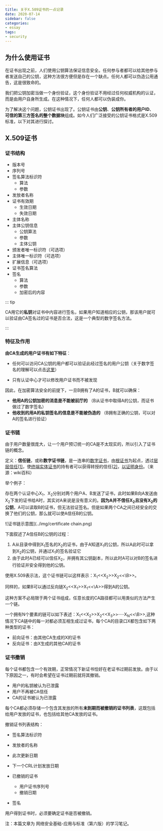 ```yaml
---
title: 关于X.509证书的一点记录
date: 2020-07-14
sidebar: false
categories: 
- essay
tags: 
- security
---
```


## 为什么使用证书

在证书出现之前，人们使用公钥算法保证信息安全。任何参与者都可以给其他参与者发送自己的公钥，这种方法很方便但是存在一个缺点。任何人都可以伪造公用通告，这是很致命的。

我们把公钥加密当做一个身份验证，这个身份验证不用经过任何权威机构的认证，而是由用户自身所生成。在这种情况下，任何人都可以伪装成你。

为了解决这个问题，公钥证书出现了。公钥证书由**公钥**、**公钥所有者的用户ID**、**可信的第三方签名的整个数据块**组成。如今人们广泛接受的公钥证书格式是X.509标准，以下对其进行探讨。

## X.509证书

### 证书结构

- 版本号
- 序列号
- 签名算法标识符
  - 算法
  - 参数
- 发放者名称
- 证书有效期
  - 生效日期
  - 失效日期
- 主体名称
- 主体公钥信息
  - 公钥算法
  - 参数
  - 主体公钥
- 颁发者唯一标识符（可选项）
- 主体唯一标识符（可选项）
- 扩展信息（可选项）
- 证书签名算法
- 签名
  - 算法
  - 参数
  - 加密后的内容



::: tip

CA用它的**私钥**对证书中内容进行签名，如果用户知道相应的公钥，那该用户就可以验证由CA签名过的证书是否合法，这是一个典型的数字签名方法。

:::



### 特征及作用

**由CA生成的用户证书有如下特征**：

- 任何可以访问CA公钥的用户都可以验证此经过签名的用户公钥（关于数字签名的理解可以点击[这里](http://www.youdzone.com/signature.html)）

- 只有认证中心才可以修改用户证书而不被发现

因此，在加密算法安全的前提下，一旦B拥有了A的证书，B就可以确保：

- **他用A的公钥加密的消息是不能被前厅的** （B从证书中取得A的公钥，而证书做过了数字签名）
- **他收到的用A的私钥签名的信息是不能被伪造的** （B拥有正确的公钥，可以对A的签名进行验证）



### 证书链

由于用户数量很庞大，让一个用户预订统一的CA是不太现实的，所以引入了证书链的概念。

定义：**信任链**，或称**数字证书链**，是一连串的[数字证书](https://zh.wikipedia.org/wiki/電子證書)，由[根证书](https://zh.wikipedia.org/wiki/根证书)为起点，透过[层层信任](https://zh.wikipedia.org/wiki/传递关系)[[1\]](https://zh.wikipedia.org/wiki/信任鏈#cite_note-1)，使[终端实体证书](https://zh.wikipedia.org/wiki/公開金鑰認證#終端實體證書)的持有者可以获得转授的信任[[2\]](https://zh.wikipedia.org/wiki/信任鏈#cite_note-2)，[以证明身份](https://zh.wikipedia.org/wiki/身分标识方式)。（来源：wiki百科）

举个例子：

​	存在两个认证中心X<sub>1</sub>、X<sub>2</sub>分别对两个用户A、B发送了证书，此时如果B向A发送由X<sub>2</sub>下发的证书给A时，其实对A来说是没有意义的。**因为A并不信任X<sub>2</sub>且没有X<sub>2</sub>的公钥**，A可以读取B的证书，但无法验证签名。但是如果两个CA之间已经安全的交换了他们的公钥，那么就可以使A信任B的公钥。

![证书链示意图](../img/certificate chain.png)

下面叙述了A信任B的公钥的过程：

1. A从目录中得到X<sub>1</sub>签名的X<sub>2</sub>的证书，由于A知道X<sub>1</sub>的公钥，所以A此时可以拿到X<sub>2</sub>的公钥，并通过X<sub>1</sub>的签名验证它
2. 由于此时A已经可以信任X<sub>2</sub>，并拥有其公钥副本，所以此时A可以对B的签名进行验证并安全得到他的公钥。

使用X.509表示法，这个证书链可以这样表示：X<sub>1</sub><<X<sub>2</sub>>>X<sub>2</sub><<\B>>。

同样的，如果B可以通过反向链X<sub>2</sub><<X<sub>1</sub>>>X<sub>1</sub><<\A>>得到A的公钥。

这种方案不必局限于两个证书组成，任意长度的CA路径都可以用类似的方法产生一个链。

一个拥有N个要素的链可以如下表述：X<sub>1</sub><<X<sub>2</sub>>>X<sub>2</sub><<X<sub>3</sub>>>·····X<sub>N</sub><<\B>>,这种情况下CA链中的每一对都必须互相生成过证书，每个CA的目录口X都包含如下两种类型的证书：

- 前向证书：由其他CA生成的X的证书
- 反向证书：由X生成的其他CA的证书

### 证书撤销

每个证书都包含一个有效期，正常情况下新证书恰好在老证书过期前发放。由于以下原因之一，有时会希望在证书过期前就将其撤销。

- 用户的私钥被认为已泄露
- 用户不再被CA信任
- CA的证书被认为已泄露

每个CA都必须存储一个包含其发放的所有**未到期而被撤销的证书列表**，这既包括给用户发放的证书，也包括给其他CA发放的证书。

撤销证书列表结构：

- 签名算法标识符

- 发放者的名称
- 此次更新日期
- 下一个CRL计划发放日期
- 已撤销的证书
  - 用户证书序列号
  - 撤销日期
- 签名

用户得到证书时，必须要确定证书是否被撤销。



注：本篇文章为 网络安全基础-应用与标准（第六版）的学习笔记。